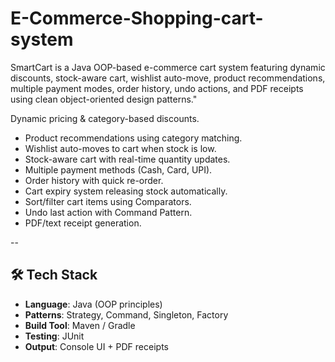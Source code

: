 # E-Commerce-Shopping-cart-system
SmartCart is a Java OOP-based e-commerce cart system featuring dynamic discounts, stock-aware cart, wishlist auto-move, product recommendations, multiple payment modes, order history, undo actions, and PDF receipts using clean object-oriented design patterns."

Dynamic pricing & category-based discounts.
- Product recommendations using category matching.
- Wishlist auto-moves to cart when stock is low.
- Stock-aware cart with real-time quantity updates.
- Multiple payment methods (Cash, Card, UPI).
- Order history with quick re-order.
- Cart expiry system releasing stock automatically.
- Sort/filter cart items using Comparators.
- Undo last action with Command Pattern.
- PDF/text receipt generation.

--

## 🛠 Tech Stack
- **Language**: Java (OOP principles)
- **Patterns**: Strategy, Command, Singleton, Factory
- **Build Tool**: Maven / Gradle
- **Testing**: JUnit
- **Output**: Console UI + PDF receipts
